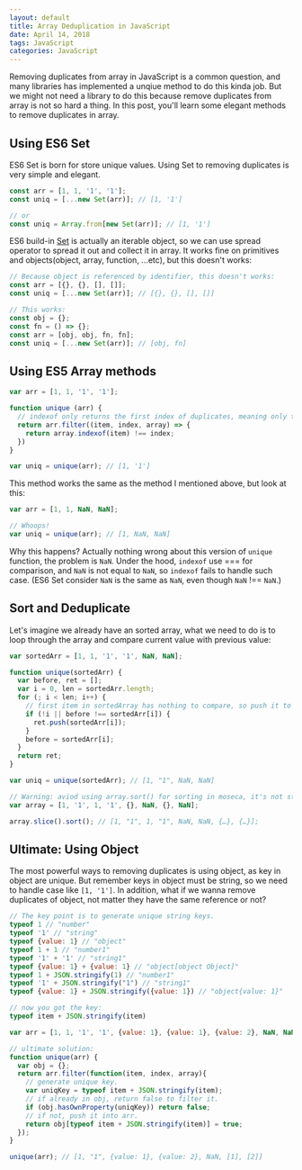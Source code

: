 ```yaml
---
layout: default
title: Array Deduplication in JavaScript
date: April 14, 2018
tags: JavaScript
categories: JavaScript
---
```

Removing duplicates from array in JavaScript is a common question, and many libraries has implemented a unqiue method to do this kinda job. But we might not need a library to do this because remove duplicates from array is not so hard a thing. In this post, you'll learn some elegant methods to remove duplicates in array.

## Using ES6 Set
ES6 Set is born for store unique values. Using Set to removing duplicates is very simple and elegant.

```js
const arr = [1, 1, '1', '1'];
const uniq = [...new Set(arr)]; // [1, '1']

// or
const uniq = Array.from[new Set(arr)]; // [1, '1']
```

ES6 build-in [Set](https://developer.mozilla.org/en-US/docs/Web/JavaScript/Reference/Global_Objects/Set) is actually an iterable object, so we can use spread operator to spread it out and collect it in array. It works fine on primitives and objects(object, array, function, ...etc), but this doesn't works:

```js
// Because object is referenced by identifier, this doesn't works:
const arr = [{}, {}, [], []];
const uniq = [...new Set(arr)]; // [{}, {}, [], []]

// This works:
const obj = {};
const fn = () => {};
const arr = [obj, obj, fn, fn];
const uniq = [...new Set(arr)]; // [obj, fn]
```

## Using ES5 Array methods

```js
var arr = [1, 1, '1', '1'];

function unique (arr) {
  // indexof only returns the first index of duplicates, meaning only the last item in duplicates will remains after filtering.
  return arr.filter((item, index, array) => {
    return array.indexof(item) !== index;
  })
}

var uniq = unique(arr); // [1, '1']
```

This method works the same as the method I mentioned above, but look at this:

```js
var arr = [1, 1, NaN, NaN];

// Whoops!
var uniq = unique(arr); // [1, NaN, NaN]
```

Why this happens? Actually nothing wrong about this version of `unique` function, the problem is `NaN`. Under the hood, `indexof` use === for comparison, and `NaN` is not equal to `NaN`, so `indexof` fails to handle such case. (ES6 Set consider `NaN` is the same as `NaN`, even though `NaN` !== `NaN`.)

## Sort and Deduplicate
Let's imagine we already have an sorted array, what we need to do is to loop through the array and compare current value with previous value:

```js
var sortedArr = [1, 1, '1', '1', NaN, NaN];

function unique(sortedArr) {
  var before, ret = [];
  var i = 0, len = sortedArr.length;
  for (; i < len; i++) {
    // first item in sortedArray has nothing to compare, so push it to ret directly.
    if (!i || before !== sortedArr[i]) {
      ret.push(sortedArr[i]);
    }
    before = sortedArr[i];
  }
  return ret;
}

var uniq = unique(sortedArr); // [1, "1", NaN, NaN]

// Warning: aviod using array.sort() for sorting in moseca, it's not stable;
var array = [1, '1', 1, '1', {}, NaN, {}, NaN];

array.slice().sort(); // [1, "1", 1, "1", NaN, NaN, {…}, {…}];
```

## Ultimate: Using Object
The most powerful ways to removing duplicates is using object, as key in object are unique. But remember keys in object must be string, so we need to handle case like `[1, '1']`. In addition, what if we wanna remove duplicates of object, not matter they have the same reference or not?

```js
// The key point is to generate unique string keys.
typeof 1 // "number"
typeof '1' // "string"
typeof {value: 1} // "object"
typeof 1 + 1 // "number1"
typeof '1' + '1' // "string1"
typeof {value: 1} + {value: 1} // "object[object Object]"
typeof 1 + JSON.stringify(1) // "number1"
typeof '1' + JSON.stringify("1") // "string1"
typeof {value: 1} + JSON.stringify({value: 1}) // "object{value: 1}"

// now you got the key:
typeof item + JSON.stringify(item)

var arr = [1, 1, '1', '1', {value: 1}, {value: 1}, {value: 2}, NaN, NaN, [1], [1], [2]];

// ultimate solution:
function unique(arr) {
  var obj = {};
  return arr.filter(function(item, index, array){
    // generate unique key.
    var uniqKey = typeof item + JSON.stringify(item);
    // if already in obj, return false to filter it.
    if (obj.hasOwnProperty(uniqKey)) return false;
    // if not, push it into arr.
    return obj[typeof item + JSON.stringify(item)] = true;
  });
}

unique(arr); // [1, "1", {value: 1}, {value: 2}, NaN, [1], [2]]
```
